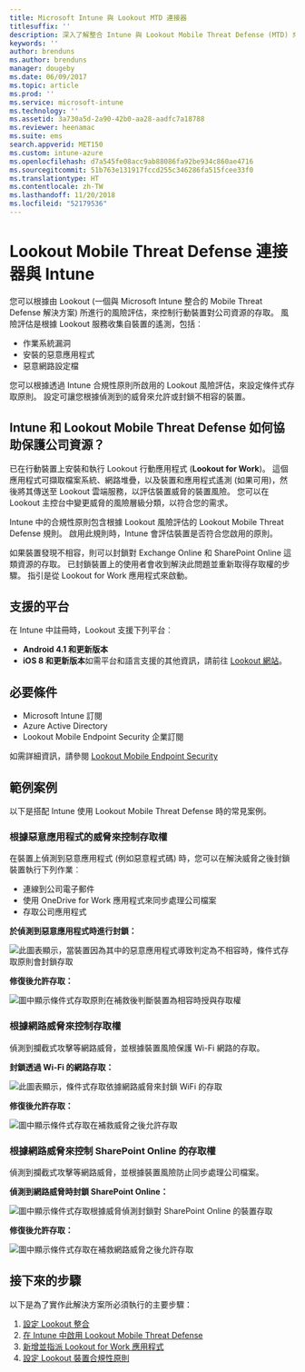 ```yaml
---
title: Microsoft Intune 與 Lookout MTD 連接器
titlesuffix: ''
description: 深入了解整合 Intune 與 Lookout Mobile Threat Defense (MTD) 來控制行動裝置對公司資源的存取。
keywords: ''
author: brenduns
ms.author: brenduns
manager: dougeby
ms.date: 06/09/2017
ms.topic: article
ms.prod: ''
ms.service: microsoft-intune
ms.technology: ''
ms.assetid: 3a730a5d-2a90-42b0-aa28-aadfc7a18788
ms.reviewer: heenamac
ms.suite: ems
search.appverid: MET150
ms.custom: intune-azure
ms.openlocfilehash: d7a545fe08acc9ab88086fa92be934c860ae4716
ms.sourcegitcommit: 51b763e131917fccd255c346286fa515fcee33f0
ms.translationtype: HT
ms.contentlocale: zh-TW
ms.lasthandoff: 11/20/2018
ms.locfileid: "52179536"
---
```

# <a name="lookout-mobile-threat-defense-connector-with-intune"></a>Lookout Mobile Threat Defense 連接器與 Intune

您可以根據由 Lookout (一個與 Microsoft Intune 整合的 Mobile Threat Defense 解決方案) 所進行的風險評估，來控制行動裝置對公司資源的存取。 風險評估是根據 Lookout 服務收集自裝置的遙測，包括︰
- 作業系統漏洞
- 安裝的惡意應用程式
- 惡意網路設定檔

您可以根據透過 Intune 合規性原則所啟用的 Lookout 風險評估，來設定條件式存取原則。 設定可讓您根據偵測到的威脅來允許或封鎖不相容的裝置。

## <a name="how-do-intune-and-lookout-mobile-threat-defense-help-protect-company-resources"></a>Intune 和 Lookout Mobile Threat Defense 如何協助保護公司資源？
已在行動裝置上安裝和執行 Lookout 行動應用程式 (**Lookout for Work**)。 這個應用程式可擷取檔案系統、網路堆疊，以及裝置和應用程式遙測 (如果可用)，然後將其傳送至 Lookout 雲端服務，以評估裝置威脅的裝置風險。 您可以在 Lookout 主控台中變更威脅的風險層級分類，以符合您的需求。  

Intune 中的合規性原則包含根據 Lookout 風險評估的 Lookout Mobile Threat Defense 規則。 啟用此規則時，Intune 會評估裝置是否符合您啟用的原則。

如果裝置發現不相容，則可以封鎖對 Exchange Online 和 SharePoint Online 這類資源的存取。 已封鎖裝置上的使用者會收到解決此問題並重新取得存取權的步驟。 指引是從 Lookout for Work 應用程式來啟動。

## <a name="supported-platforms"></a>支援的平台
在 Intune 中註冊時，Lookout 支援下列平台︰
* **Android 4.1 和更新版本**
* **iOS 8 和更新版本**如需平台和語言支援的其他資訊，請前往 [Lookout 網站](https://personal.support.lookout.com/hc/articles/114094140253)。

## <a name="prerequisites"></a>必要條件
* Microsoft Intune 訂閱
* Azure Active Directory
* Lookout Mobile Endpoint Security 企業訂閱  

如需詳細資訊，請參閱 [Lookout Mobile Endpoint Security](https://www.lookout.com/products/mobile-endpoint-security)

## <a name="sample-scenarios"></a>範例案例

以下是搭配 Intune 使用 Lookout Mobile Threat Defense 時的常見案例。

### <a name="control-access-based-on-threats-from-malicious-apps"></a>根據惡意應用程式的威脅來控制存取權
在裝置上偵測到惡意應用程式 (例如惡意程式碼) 時，您可以在解決威脅之後封鎖裝置執行下列作業︰
* 連線到公司電子郵件
* 使用 OneDrive for Work 應用程式來同步處理公司檔案
* 存取公司應用程式

**於偵測到惡意應用程式時進行封鎖：**

![此圖表顯示，當裝置因為其中的惡意應用程式導致判定為不相容時，條件式存取原則會封鎖存取](./media/malicious-apps-blocked.png)

**修復後允許存取：**

![圖中顯示條件式存取原則在補救後判斷裝置為相容時授與存取權](./media/malicious-apps-unblocked.png)

### <a name="control-access-based-on-threat-to-network"></a>根據網路威脅來控制存取權
偵測到攔截式攻擊等網路威脅，並根據裝置風險保護 Wi-Fi 網路的存取。

**封鎖透過 Wi-Fi 的網路存取：**

![此圖表顯示，條件式存取依據網路威脅來封鎖 WiFi 的存取](./media/network-wifi-blocked.png)

**修復後允許存取：**

![圖中顯示條件式存取在補救威脅之後允許存取](./media/network-wifi-unblocked.png)
### <a name="control-access-to-sharepoint-online-based-on-threat-to-network"></a>根據網路威脅來控制 SharePoint Online 的存取權

偵測到攔截式攻擊等網路威脅，並根據裝置風險防止同步處理公司檔案。

**偵測到網路威脅時封鎖 SharePoint Online：**

![圖中顯示條件式存取根據威脅偵測封鎖對 SharePoint Online 的裝置存取](./media/network-spo-blocked.png)


**修復後允許存取：**

![圖中顯示條件式存取在補救網路威脅之後允許存取](./media/network-spo-unblocked.png)

## <a name="next-steps"></a>接下來的步驟
以下是為了實作此解決方案所必須執行的主要步驟：
1.  [設定 Lookout 整合](lookout-mtd-connector-integration.md)
2.  [在 Intune 中啟用 Lookout Mobile Threat Defense](mtd-connector-enable.md)
3.  [新增並指派 Lookout for Work 應用程式](mtd-apps-ios-app-configuration-policy-add-assign.md)
4.  [設定 Lookout 裝置合規性原則](mtd-device-compliance-policy-create.md)
